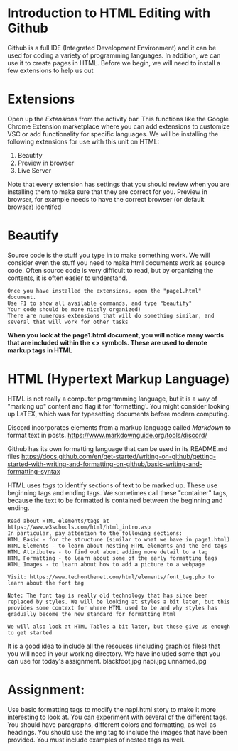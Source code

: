 # Introduction to HTML Editing with Github

Github is a full IDE (Integrated Development Environment) and it can be used for coding a variety of programming languages.  In addition, we can use it to create pages in HTML.  Before we begin, we will need to install a few extensions to help us out

# Extensions
Open up the *Extensions* from the activity bar. This functions like the Google Chrome Extension marketplace where you can add extensions to customize VSC or add functionality for specific languages.
We will be installing the following extensions for use with this unit on HTML:
1. Beautify
2. Preview in browser
3. Live Server

Note that every extension has settings that you should review when you are installing them to make sure that they are correct for you.  Preview in browser, for example needs to have the correct browser (or default browser) identifed

# Beautify
Source code is the stuff you type in to make something work.  We will consider even the stuff you need to make html documents work as source code.  Often source code is very difficult to read, but by organizing the contents, it is often easier to understand.

```
Once you have installed the extensions, open the "page1.html" document.
Use F1 to show all available commands, and type "beautify"
Your code should be more nicely organized!
There are numerous extensions that will do something similar, and several that will work for other tasks
```
 **When you look at the page1.html document, you will notice many words that are included within the <> symbols.  These are used to denote markup tags in HTML**

# HTML (Hypertext Markup Language)
HTML is not really a computer programming language, but it is a way of "marking up" content and flag it for 'formatting'. You might consider looking up LaTEX, which was for typesetting documents before modern computing.

Discord incorporates elements from a markup language called *Markdown* to format text in posts.
https://www.markdownguide.org/tools/discord/

Github has its own formatting language that can be used in its README.md files
https://docs.github.com/en/get-started/writing-on-github/getting-started-with-writing-and-formatting-on-github/basic-writing-and-formatting-syntax


 HTML uses *tags* to identify sections of text to be marked up.  These use beginning tags and ending tags.  We sometimes call these "container" tags, because the text to be formatted is contained between the beginning and ending.

 ```
 Read about HTML elements/tags at https://www.w3schools.com/html/html_intro.asp
 In particular, pay attention to the following sections:
 HTML Basic - for the structure (similar to what we have in page1.html)
 HTML Elements - to learn about nesting HTML elements and the end tags
 HTML Attributes - to find out about adding more detail to a tag
 HTML Formatting - to learn about some of the early formatting tags
 HTML Images - to learn about how to add a picture to a webpage
 
 Visit: https://www.techonthenet.com/html/elements/font_tag.php to learn about the font tag

 Note: The font tag is really old technology that has since been replaced by styles. We will be looking at styles a bit later, but this provides some context for where HTML used to be and why styles has gradually become the new standard for formatting html

 We will also look at HTML Tables a bit later, but these give us enough to get started
 ```

It is a good idea to include all the resouces (including graphics files) that you will need in your working directory.  We have included some that you can use for today's assignment.
blackfoot.jpg
napi.jpg
unnamed.jpg

# Assignment:
Use basic formatting tags to modify the napi.html story to make it more interesting to look at.  You can experiment with several of the different tags.
You should have paragraphs, different colors and formatting, as well as headings.  You should use the img tag to include the images that have been provided.
You must include examples of nested tags as well.

